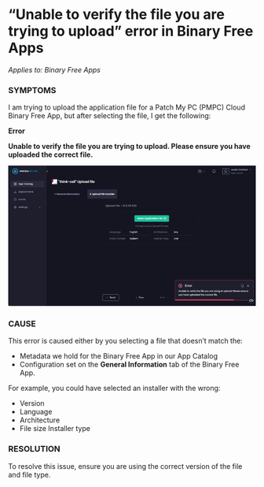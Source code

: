# “Unable to verify the file you are trying to upload” error in Binary Free Apps

_Applies to: Binary Free Apps_

### SYMPTOMS

I am trying to upload the application file for a Patch My PC (PMPC) Cloud Binary Free App, but after selecting the file, I get the following:

**Error**

**Unable to verify the file you are trying to upload. Please ensure you have uploaded the correct file.**

![“Unable to verify the file you are trying to upload. Please ensure you have uploaded the correct file” error when uploading a Binary Free App](/_images/image-(2048).png "“Unable to verify the file you are trying to upload. Please ensure you have uploaded the correct file” error when uploading a Binary Free App")

### CAUSE

This error is caused either by you selecting a file that doesn’t match the:

* Metadata we hold for the Binary Free App in our App Catalog
* Configuration set on the **General Information** tab of the Binary Free App.

For example, you could have selected an installer with the wrong:

* Version
* Language
* Architecture
* File size Installer type

### RESOLUTION

To resolve this issue, ensure you are using the correct version of the file and file type.